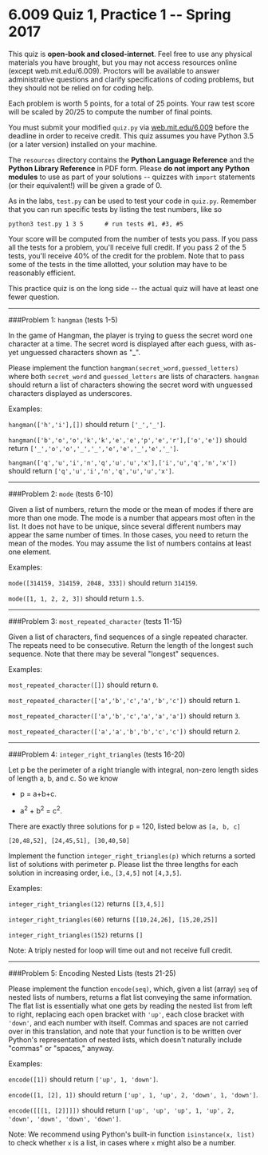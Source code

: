 6.009 Quiz 1, Practice 1 -- Spring 2017
=======================================

This quiz is **open-book and closed-internet**.
Feel free to use any physical materials you have brought, but you may not access resources online (except web.mit.edu/6.009). Proctors will be available to answer administrative questions and clarify specifications of coding problems, but they should not be relied on for coding help.

Each problem is worth 5 points, for a total of 25 points.  Your raw test score will be scaled by 20/25 to compute the number of final points.

You must submit your modified `quiz.py` via [web.mit.edu/6.009](http://web.mit.edu/6.009) before the deadline in order to receive credit.  This quiz assumes you have Python 3.5 (or a later version) installed on your machine.

The `resources` directory contains the **Python Language Reference** and the **Python Library Reference** in PDF form.
Please **do not import any Python modules** to use as part of your solutions -- quizzes with `import` statements (or their equivalent!) will be given a grade of 0.

As in the labs, `test.py` can be used to test your code in `quiz.py`.  Remember that you can run specific tests by listing the test numbers, like so

	python3 test.py 1 3 5      # run tests #1, #3, #5
	
Your score will be computed from the number of tests you pass.  If you pass all the tests for a problem, you'll receive full credit.  If you pass 2 of the 5 tests, you'll receive 40% of the credit for the problem.  Note that to pass some of the tests in the time allotted, your solution may have to be reasonably efficient.

This practice quiz is on the long side -- the actual quiz will have at least one fewer question.

---
###Problem 1: `hangman` (tests 1-5)


In the game of Hangman, the player is trying to guess the secret word one character at a time.  The secret word is displayed after each guess, with as-yet unguessed characters shown as "_".  

Please implement the function `hangman(secret_word,guessed_letters)` where both `secret_word` and `guessed_letters` are lists of characters.  `hangman` should return a list of characters showing the secret word with unguessed characters displayed as underscores.

Examples:

`hangman(['h','i'],[])` should return `['_','_']`.

`hangman(['b','o','o','k','k','e','e','p','e','r'],['o','e'])` should return `['_','o','o','_','_','e','e','_','e','_']`.

`hangman(['q','u','i','n','q','u','u','x'],['i','u','q','n','x'])` should return `['q','u','i','n','q','u','u','x']`.

---
###Problem 2: `mode` (tests 6-10)

Given a list of numbers, return the mode or the mean of modes if there are more than one mode.  The mode is a number that appears most often in the list.  It does not have to be unique, since several different numbers may appear the same number of times. In those cases, you need to return the mean of the modes.  You may assume the list of numbers contains at least one element.

Examples:

`mode([314159, 314159, 2048, 333])` should return `314159`.

`mode([1, 1, 2, 2, 3])` should return `1.5`. 

---
###Problem 3: `most_repeated_character` (tests 11-15)

Given a list of characters, find sequences of a single repeated character. The repeats need to be consecutive. Return the length of the longest such sequence.  Note that there may be several "longest" sequences.

Examples:

`most_repeated_character([])` should return `0`.

`most_repeated_character(['a','b','c','a','b','c'])` should return `1`.

`most_repeated_character(['a','b','c','a','a','a'])` should return `3`.

`most_repeated_character(['a','a','b','b','c','c'])` should return `2`.

---
###Problem 4: `integer_right_triangles` (tests 16-20)

Let p be the perimeter of a right triangle with integral, non-zero length sides of length a, b, and c.  So we know

* p = a+b+c.

* a<sup>2</sup> + b<sup>2</sup> = c<sup>2</sup>.

There are exactly three solutions for p = 120, listed below as `[a, b, c]`

	[20,48,52], [24,45,51], [30,40,50]

Implement the function `integer_right_triangles(p)` which returns a sorted list of solutions with perimeter p.  Please list the three lengths for each solution in increasing order, i.e., `[3,4,5]` not `[4,3,5]`.

Examples:

`integer_right_triangles(12)` returns `[[3,4,5]]`

`integer_right_triangles(60)` returns `[[10,24,26], [15,20,25]]`

`integer_right_triangles(152)` returns `[]`

Note: A triply nested for loop will time out and not receive full credit.

---
###Problem 5: Encoding Nested Lists (tests 21-25)

Please implement the function `encode(seq)`, which, given a list (array) `seq` of nested lists of numbers, returns a flat list conveying the same information.
The flat list is essentially what one gets by reading the nested list from left to right, replacing each open bracket with `'up'`, each close bracket with `'down'`, and each number with itself.
Commas and spaces are not carried over in this translation, and note that your function is to be written over Python's representation of nested lists, which doesn't naturally include "commas" or "spaces," anyway.

Examples:

`encode([1])` should return `['up', 1, 'down']`.

`encode([1, [2], 1])` should return `['up', 1, 'up', 2, 'down', 1, 'down']`.

`encode([[[1, [2]]]])` should return `['up', 'up', 'up', 1, 'up', 2, 'down', 'down', 'down', 'down']`.

Note: We recommend using Python's built-in function `isinstance(x, list)` to check whether `x` is a list, in cases where `x` might also be a number.

